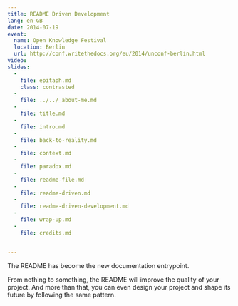 ```yaml
---
title: README Driven Development
lang: en-GB
date: 2014-07-19
event:
  name: Open Knowledge Festival
  location: Berlin
  url: http://conf.writethedocs.org/eu/2014/unconf-berlin.html
video:
slides:
  -
    file: epitaph.md
    class: contrasted
  -
    file: ../../_about-me.md
  -
    file: title.md
  -
    file: intro.md
  -
    file: back-to-reality.md
  -
    file: context.md
  -
    file: paradox.md
  -
    file: readme-file.md
  -
    file: readme-driven.md
  -
    file: readme-driven-development.md
  -
    file: wrap-up.md
  -
    file: credits.md


---
```


The README has become the new documentation entrypoint.

From nothing to something, the README will improve the quality of your project.
And more than that, you can even design your project and shape its future by
following the same pattern.

